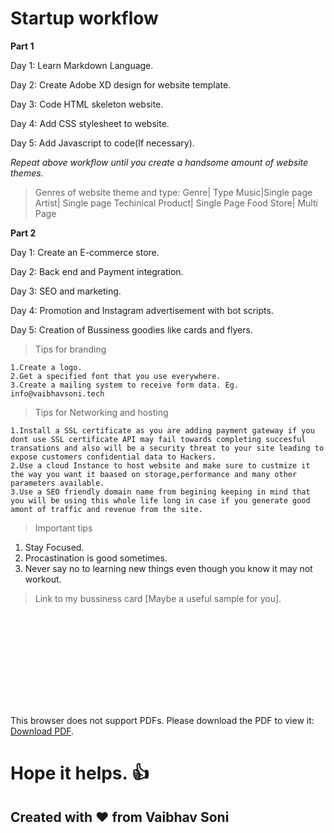 
<h1>Startup workflow</h1>

__Part 1__

   
<p>Day 1: Learn Markdown Language.</p>
<p>Day 2: Create Adobe XD design for website template.</p>
<p>Day 3: Code HTML skeleton website.</p>
<p>Day 4: Add CSS stylesheet to website.</p>
<p>Day 5: Add Javascript to code(If necessary).</p>

_Repeat above workflow until you create a handsome amount of website themes._

>Genres of website theme and type:
Genre| Type
Music|Single page
Artist| Single page
Techinical Product| Single Page
Food Store| Multi Page

__Part 2__
<p>Day 1: Create an E-commerce store. </p>
<p>Day 2: Back end and Payment integration.</p>
<p>Day 3: SEO and marketing.</p>
<p>Day 4: Promotion and Instagram advertisement with bot scripts.</p>
<p>Day 5: Creation of Bussiness goodies like cards and flyers.</p>

>Tips for branding
```
1.Create a logo.
2.Get a specified font that you use everywhere.
3.Create a mailing system to receive form data. Eg. info@vaibhavsoni.tech 
```

>Tips for Networking and hosting
```
1.Install a SSL certificate as you are adding payment gateway if you dont use SSL certificate API may fail towards completing succesful transations and also will be a security threat to your site leading to expose customers confidential data to Hackers.
2.Use a cloud Instance to host website and make sure to custmize it the way you want it baased on storage,performance and many other parameters available.
3.Use a SEO friendly domain name from begining keeping in mind that you will be using this whole life long in case if you generate good amont of traffic and revenue from the site. 
```
> Important tips
1. Stay Focused.
2. Procastination is good sometimes.
3. Never say no to learning new things even though you know it may not workout.

> Link to my bussiness card [Maybe a useful sample for you].
<object data="https://github.com/white-hat-vaibhs/Programming-track/blob/master/Business%20card.pdf" type="application/pdf" width="700px" height="700px">
    <embed src="https://github.com/white-hat-vaibhs/Programming-track/blob/master/Business%20card.pdf">
        <p>This browser does not support PDFs. Please download the PDF to view it: <a href="https://github.com/white-hat-vaibhs/Programming-track/blob/master/Business%20card.pdf">Download PDF</a>.</p>
    </embed>
</object>


# Hope it helps.  :+1:
## Created with :heart: from Vaibhav Soni